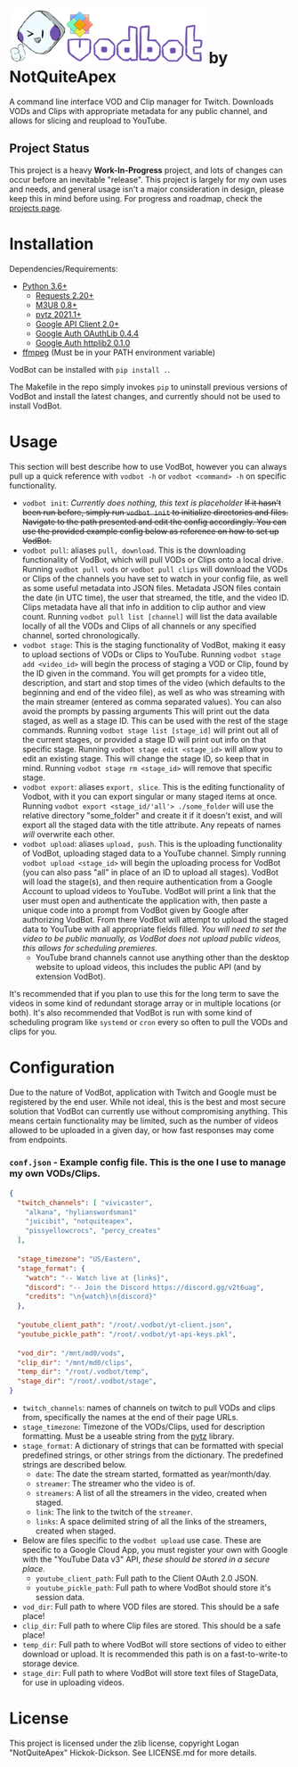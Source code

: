 # <img src="/assets/banner.png" alt="VodBot" height="100" /> by NotQuiteApex
A command line interface VOD and Clip manager for Twitch. Downloads VODs and Clips with appropriate metadata for any public channel, and allows for slicing and reupload to YouTube.

## Project Status
This project is a heavy **Work-In-Progress** project, and lots of changes can occur before an inevitable "release". This project is largely for my own uses and needs, and general usage isn't a major consideration in design, please keep this in mind before using. For progress and roadmap, check the [projects page](https://github.com/NotQuiteApex/VodBot/projects).

# Installation
Dependencies/Requirements:
* [Python 3.6+](https://www.python.org/)
    * [Requests 2.20+](https://pypi.org/project/requests/)
    * [M3U8 0.8+](https://pypi.org/project/m3u8/)
    * [pytz 2021.1+](https://pypi.org/project/pytz/)
    * [Google API Client 2.0+](https://pypi.org/project/google-api-python-client/)
    * [Google Auth OAuthLib 0.4.4](https://pypi.org/project/google-auth-oauthlib/)
    * [Google Auth httplib2 0.1.0](https://pypi.org/project/google-auth-httplib2/)
* [ffmpeg](https://www.ffmpeg.org/) (Must be in your PATH environment variable)

VodBot can be installed with `pip install .`.

The Makefile in the repo simply invokes `pip` to uninstall previous versions of VodBot and install the latest changes, and currently should not be used to install VodBot.

# Usage
This section will best describe how to use VodBot, however you can always pull up a quick reference with `vodbot -h` or `vodbot <command> -h` on specific functionality.

* `vodbot init`: *Currently does nothing, this text is placeholder* ~~If it hasn't been run before, simply run `vodbot init` to initialize directories and files. Navigate to the path presented and edit the config accordingly. You can use the provided example config below as reference on how to set up VodBot.~~
* `vodbot pull`: aliases `pull, download`. This is the downloading functionality of VodBot, which will pull VODs or Clips onto a local drive. Running `vodbot pull vods` or `vodbot pull clips` will download the VODs or Clips of the channels you have set to watch in your config file, as well as some useful metadata into JSON files. Metadata JSON files contain the date (in UTC time), the user that streamed, the title, and the video ID. Clips metadata have all that info in addition to clip author and view count. Running `vodbot pull list [channel]` will list the data available locally of all the VODs and Clips of all channels or any specified channel, sorted chronologically.
* `vodbot stage`: This is the staging functionality of VodBot, making it easy to upload sections of VODs or Clips to YouTube. Running `vodbot stage add <video_id>` will begin the process of staging a VOD or Clip, found by the ID given in the command. You will get prompts for a video title, description, and start and stop times of the video (which defaults to the beginning and end of the video file), as well as who was streaming with the main streamer (entered as comma separated values). You can also avoid the prompts by passing arguments This will print out the data staged, as well as a stage ID. This can be used with the rest of the stage commands. Running `vodbot stage list [stage_id]` will print out all of the current stages, or provided a stage ID will print out info on that specific stage. Running `vodbot stage edit <stage_id>` will allow you to edit an existing stage. This will change the stage ID, so keep that in mind. Running `vodbot stage rm <stage_id>` will remove that specific stage.
* `vodbot export`: aliases `export, slice`. This is the editing functionality of Vodbot, with it you can export singular or many staged items at once. Running `vodbot export <stage_id/'all'> ./some_folder` will use the relative directory "some_folder" and create it if it doesn't exist, and will export all the staged data with the title attribute. Any repeats of names *will* overwrite each other.
* `vodbot upload`: aliases `upload, push`. This is the uploading functionality of VodBot, uploading staged data to a YouTube channel. Simply running `vodbot upload <stage_id>` will begin the uploading process for VodBot (you can also pass "all" in place of an ID to upload all stages). VodBot will load the stage(s), and then require authentication from a Google Account to upload videos to YouTube. VodBot will print a link that the user must open and authenticate the application with, then paste a unique code into a prompt from VodBot given by Google after authorizing VodBot. From there VodBot will attempt to upload the staged data to YouTube with all appropriate fields filled.
    *You will need to set the video to be public manually, as VodBot does not upload public videos, this allows for scheduling premieres.*
    * YouTube brand channels cannot use anything other than the desktop website to upload videos, this includes the public API (and by extension VodBot).

It's recommended that if you plan to use this for the long term to save the videos in some kind of redundant storage array or in multiple locations (or both). It's also recommended that VodBot is run with some kind of scheduling program like `systemd` or `cron` every so often to pull the VODs and clips for you.

# Configuration
Due to the nature of VodBot, application with Twitch and Google must be registered by the end user. While not ideal, this is the best and most secure solution that VodBot can currently use without compromising anything. This means certain functionality may be limited, such as the number of videos allowed to be uploaded in a given day, or how fast responses may come from endpoints.

### `conf.json` - Example config file. This is the one I use to manage my own VODs/Clips.
```json
{
  "twitch_channels": [ "vivicaster",
    "alkana", "hylianswordsman1"
    "juicibit", "notquiteapex",
    "pissyellowcrocs", "percy_creates"
  ],

  "stage_timezone": "US/Eastern",
  "stage_format": {
    "watch": "-- Watch live at {links}",
    "discord": "-- Join the Discord https://discord.gg/v2t6uag",
    "credits": "\n{watch}\n{discord}"
  },

  "youtube_client_path": "/root/.vodbot/yt-client.json",
  "youtube_pickle_path": "/root/.vodbot/yt-api-keys.pkl",

  "vod_dir": "/mnt/md0/vods",
  "clip_dir": "/mnt/md0/clips",
  "temp_dir": "/root/.vodbot/temp",
  "stage_dir": "/root/.vodbot/stage",
}
```

* `twitch_channels`: names of channels on twitch to pull VODs and clips from, specifically the names at the end of their page URLs.
* `stage_timezone`: Timezone of the VODs/Clips, used for description formatting. Must be a useable string from the [pytz](http://pytz.sourceforge.net/) library.
* `stage_format`: A dictionary of strings that can be formatted with special predefined strings, or other strings from the dictionary. The predefined strings are described below.
    * `date`: The date the stream started, formatted as year/month/day.
    * `streamer`: The streamer who the video is of.
    * `streamers`: A list of all the streamers in the video, created when staged.
    * `link`: The link to the twitch of the `streamer`.
    * `links`: A space delimited string of all the links of the streamers, created when staged.
* Below are files specific to the `vodbot upload` use case. These are specific to a Google Cloud App, you must register your own with Google with the "YouTube Data v3" API, *these should be stored in a secure place.*
    * `youtube_client_path`: Full path to the Client OAuth 2.0 JSON.
    * `youtube_pickle_path`: Full path to where VodBot should store it's session data.
* `vod_dir`: Full path to where VOD files are stored. This should be a safe place!
* `clip_dir`: Full path to where Clip files are stored. This should be a safe place!
* `temp_dir`: Full path to where VodBot will store sections of video to either download or upload. It is recommended this path is on a fast-to-write-to storage device.
* `stage_dir`: Full path to where VodBot will store text files of StageData, for use in uploading videos.

# License
This project is licensed under the zlib license, copyright Logan "NotQuiteApex" Hickok-Dickson. See LICENSE.md for more details.
